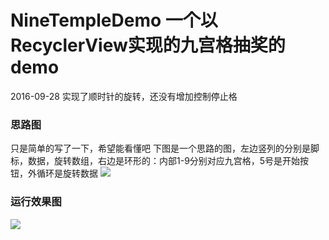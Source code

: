 # NineTempleDemo 一个以RecyclerView实现的九宫格抽奖的demo

2016-09-28 实现了顺时针的旋转，还没有增加控制停止格

### 思路图
只是简单的写了一下，希望能看懂吧
下图是一个思路的图，左边竖列的分别是脚标，数据，旋转数组，右边是环形的：内部1-9分别对应九宫格，5号是开始按钮，外循环是旋转数据
![](https://github.com/pardonhan/NineTempleDemo/blob/master/image/45235916296222798.jpg)
### 运行效果图
![](https://github.com/pardonhan/NineTempleDemo/blob/master/image/286157872443229133.jpg)
